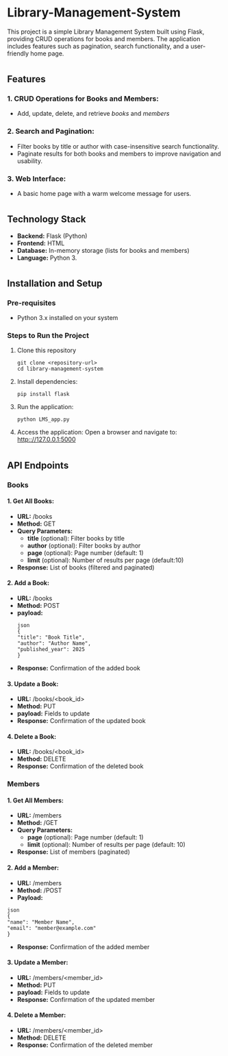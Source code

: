 # Library-Management-System
This project is a simple Library Management System built using Flask, providing CRUD operations for books and members. The application includes features such as pagination, search functionality, and a user-friendly home page.
#
## Features

### 1. CRUD Operations for Books and Members:
- Add, update, delete, and retrieve *books* and *members*

### 2. Search and Pagination:
- Filter books by title or author with case-insensitive search functionality.
- Paginate results for both books and members to improve navigation and usability.

### 3. Web Interface:
- A basic home page with a warm welcome message for users.

#
## Technology Stack
- **Backend:** Flask (Python)
- **Frontend:** HTML
- **Database:** In-memory storage (lists for books and members)
- **Language:** Python 3.

#
## Installation and Setup
### Pre-requisites
- Python 3.x installed on your system
### Steps to Run the Project
1. Clone this repository
   ```
   git clone <repository-url>
   cd library-management-system
   ```

2. Install dependencies:
   ```
   pip install flask
   ```
3. Run the application:
   ```
   python LMS_app.py
   ```
4. Access the application: Open a browser and navigate to:
    [http:://127.0.0.1:5000](url)

#
## API Endpoints
### Books
#### 1. Get All Books:
  - **URL:** /books
  - **Method:** GET
  - **Query Parameters:**
      - **title** (optional): Filter books by title
      - **author** (optional): Filter books by author
      - **page** (optional): Page number (default: 1)
      - **limit** (optional): Number of results per page (default:10)
  - **Response:** List of books (filtered and paginated)
#### 2. Add a Book:
  - **URL:** /books
  - **Method:** POST
  - **payload:**
     ```
     json
     {
     "title": "Book Title",
     "author": "Author Name",
     "published_year": 2025
     }
       ```
  - **Response:** Confirmation of the added book
#### 3. Update a Book:
  - **URL:** /books/<book_id>
  - **Method:** PUT
  - **payload:** Fields to update
  - **Response:** Confirmation of the updated book
        
#### 4. Delete a Book:
  - **URL:** /books/<book_id>
  - **Method:** DELETE
  - **Response:** Confirmation of the deleted book

### Members
#### 1. Get All Members:
  - **URL:** /members
  - **Method:** /GET
  - **Query Parameters:**
      - **page** (optional): Page number (default: 1)
      - **limit** (optional): Number of results per page (default: 10)
  - **Response:** List of members (paginated)
#### 2. Add a Member:
  - **URL:** /members
  - **Method:** /POST
  - **Payload:**   
  ```
  json
  {
  "name": "Member Name",
  "email": "member@example.com"
  }
```
- **Response:** Confirmation of the added member
#### 3. Update a Member:
  - **URL:** /members/<member_id>
  - **Method:** PUT
  - **payload:** Fields to update
  - **Response:** Confirmation of the updated member
        
#### 4. Delete a Member:
  - **URL:** /members/<member_id>
  - **Method:** DELETE
  - **Response:** Confirmation of the deleted member

#


        
        
      
           
   
